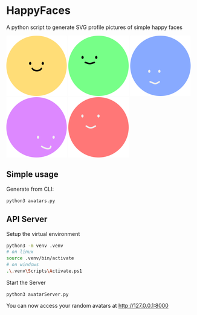 # HappyFaces
A python script to generate SVG profile pictures of simple happy faces

![](./examples/1.svg)
![](./examples/2.svg)
![](./examples/3.svg)
![](./examples/4.svg)
![](./examples/5.svg)

## Simple usage
Generate from CLI:
```
python3 avatars.py
```

## API Server
Setup the virtual environment
```bash
python3 -m venv .venv
# on linux
source .venv/bin/activate
# on windows
.\.venv\Scripts\Activate.ps1
```

Start the Server
```
python3 avatarServer.py
```
You can now access your random avatars at http://127.0.0.1:8000
